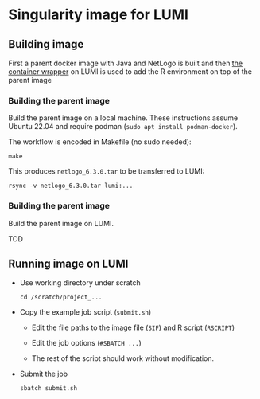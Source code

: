 # Singularity image for LUMI


## Building image

First a parent docker image with Java and NetLogo is built and then
[the container wrapper](https://docs.lumi-supercomputer.eu/software/installing/container-wrapper/)
on LUMI is used to add the R environment on top of the parent image


### Building the parent image

Build the parent image on a local machine.
These instructions assume Ubuntu 22.04 and require podman
(`sudo apt install podman-docker`).


The workflow is encoded in Makefile (no sudo needed):

    make

This produces `netlogo_6.3.0.tar` to be transferred to LUMI:

    rsync -v netlogo_6.3.0.tar lumi:...


### Building the parent image

Build the parent image on LUMI.

TOD


## Running image on LUMI

* Use working directory under scratch

      cd /scratch/project_...

* Copy the example job script (`submit.sh`)

  * Edit the file paths to the image file (`SIF`) and R script (`RSCRIPT`)

  * Edit the job options (`#SBATCH ...`)

  * The rest of the script should work without modification.

* Submit the job

      sbatch submit.sh
